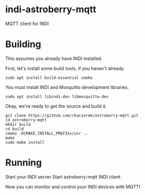 # indi-astroberry-mqtt
MQTT client for INDI

# Building
This assumes you already have INDI installed.

First, let's install some build tools, if you haven't already.
```
sudo apt install build-essential cmake
```

You must install INDI and Mosquitto development libraries.
```
sudo apt install libindi-dev libmosquitto-dev
```

Okay, we're ready to get the source and build it.
```
git clone https://github.com/rkaczorek/astroberry-mqtt.git
cd astroberry-mqtt
mkdir build
cd build
cmake -DCMAKE_INSTALL_PREFIX=/usr ..
make
sudo make install
```

# Running
Start your INDI server
Start astroberry-mqtt INDI client

Now you can monitor and control your INDI devices with MQTT!
